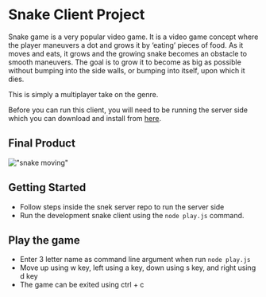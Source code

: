 # Snake Client Project

Snake game is a very popular video game. It is a video game concept where the player maneuvers a dot and grows it by ‘eating’ pieces of food. As it moves and eats, it grows and the growing snake becomes an obstacle to smooth maneuvers. The goal is to grow it to become as big as possible without bumping into the side walls, or bumping into itself, upon which it dies.

This is simply a multiplayer take on the genre.

Before you can run this client, you will need to be running the server side which you can download and install from [here](https://github.com/taniarascia/snek.git). 

## Final Product

!["snake moving"](#)

## Getting Started

- Follow steps inside the snek server repo to run the server side
- Run the development snake client using the `node play.js` command.

## Play the game 

- Enter 3 letter name as command line argument when run `node play.js`
- Move up using w key, left using a key, down using s key, and right using d key 
- The game can be exited using ctrl + c